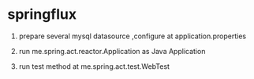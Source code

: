 # springflux

1) prepare several mysql datasource ,configure at application.properties

2) run me.spring.act.reactor.Application as Java Application

2) run test method at me.spring.act.test.WebTest 
